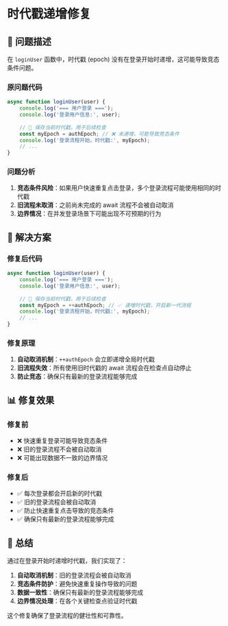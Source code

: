 # 时代戳递增修复

## 🚀 问题描述

在 `loginUser` 函数中，时代戳 (epoch) 没有在登录开始时递增，这可能导致竞态条件问题。

### **原问题代码**
```javascript
async function loginUser(user) {
    console.log('=== 用户登录 ===');
    console.log('登录用户信息:', user);
    
    // 🚀 保存当前时代戳，用于后续检查
    const myEpoch = authEpoch; // ❌ 未递增，可能导致竞态条件
    console.log('登录流程开始，时代戳:', myEpoch);
    // ...
}
```

### **问题分析**
1. **竞态条件风险**：如果用户快速重复点击登录，多个登录流程可能使用相同的时代戳
2. **旧流程未取消**：之前尚未完成的 await 流程不会被自动取消
3. **边界情况**：在并发登录场景下可能出现不可预期的行为

## 🔧 解决方案

### **修复后代码**
```javascript
async function loginUser(user) {
    console.log('=== 用户登录 ===');
    console.log('登录用户信息:', user);
    
    // 🚀 保存当前时代戳，用于后续检查
    const myEpoch = ++authEpoch; // ✅ 递增时代戳，开启新一代流程
    console.log('登录流程开始，时代戳:', myEpoch);
    // ...
}
```

### **修复原理**
1. **自动取消机制**：`++authEpoch` 会立即递增全局时代戳
2. **旧流程失效**：所有使用旧时代戳的 await 流程会在检查点自动停止
3. **防止竞态**：确保只有最新的登录流程能够完成

## 📊 修复效果

### **修复前**
- ❌ 快速重复登录可能导致竞态条件
- ❌ 旧的登录流程不会被自动取消
- ❌ 可能出现数据不一致的边界情况

### **修复后**
- ✅ 每次登录都会开启新的时代戳
- ✅ 旧的登录流程会被自动取消
- ✅ 防止快速重复点击导致的竞态条件
- ✅ 确保只有最新的登录流程能够完成

## 📝 总结

通过在登录开始时递增时代戳，我们实现了：

1. **自动取消机制**：旧的登录流程会被自动取消
2. **竞态条件防护**：避免快速重复操作导致的问题
3. **数据一致性**：确保只有最新的登录流程能够完成
4. **边界情况处理**：在各个关键检查点验证时代戳

这个修复确保了登录流程的健壮性和可靠性。
